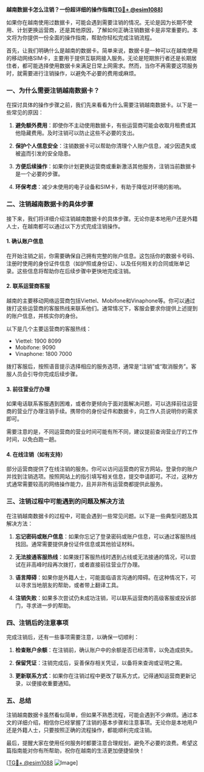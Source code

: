 **越南数据卡怎么注销？一份超详细的操作指南[[TG💪+ @esim1088](https://t.me/s/esim1088)]**

如果你在越南使用过数据卡，可能会遇到需要注销的情况。无论是因为长期不使用、计划更换运营商，还是其他原因，了解如何正确注销数据卡是非常重要的。本文将为你提供一份全面的操作指南，帮助你轻松完成注销流程。

首先，让我们明确什么是越南的数据卡。简单来说，数据卡是一种可以在越南使用的移动网络SIM卡，主要用于提供互联网接入服务。无论是短期旅行者还是长期居住者，都可能选择使用数据卡来满足日常上网需求。然而，当你不再需要这项服务时，就需要进行注销操作，以避免不必要的费用或麻烦。

### 一、为什么需要注销越南数据卡？

在探讨具体的操作步骤之前，我们先来看看为什么需要注销越南数据卡。以下是一些常见的原因：

1. **避免额外费用**：即使你不主动使用数据卡，有些运营商可能会收取月租费或其他隐藏费用。及时注销可以防止这些不必要的支出。
   
2. **保护个人信息安全**：注销数据卡可以帮助你清理个人账户信息，减少因遗失或被盗而引发的安全隐患。

3. **方便后续操作**：如果你计划更换运营商或重新激活其他服务，注销当前数据卡是一个必要的步骤。

4. **环保考虑**：减少未使用的电子设备和SIM卡，有助于降低对环境的影响。

### 二、注销越南数据卡的具体步骤

接下来，我们将详细介绍注销越南数据卡的具体步骤。无论你是本地用户还是外籍人士，在越南都可以通过以下方式完成注销操作。

#### 1. 确认账户信息

在开始注销之前，你需要确保自己拥有完整的账户信息。这包括你的数据卡号码、注册时使用的身份证件信息（如护照或身份证）、以及任何相关的合同或账单记录。这些信息将帮助你在后续步骤中更快地完成注销。

#### 2. 联系运营商客服

越南的主要移动网络运营商包括Viettel、Mobifone和Vinaphone等。你可以通过拨打这些运营商的客服热线来联系他们。通常情况下，客服会要求你提供上述提到的账户信息，并核实你的身份。

以下是几个主要运营商的客服热线：
- Viettel: 1900 8099
- Mobifone: 9090
- Vinaphone: 1800 7000

拨打客服后，按照语音提示选择相应的服务选项，通常是“注销”或“取消服务”。客服人员会引导你完成后续步骤。

#### 3. 前往营业厅办理

如果电话联系客服遇到困难，或者你更倾向于面对面解决问题，可以选择前往运营商的营业厅办理注销手续。携带你的身份证件和数据卡，向工作人员说明你的需求即可。

需要注意的是，不同运营商的营业时间可能有所不同，建议提前查询营业厅的工作时间，以免白跑一趟。

#### 4. 在线注销（如有支持）

部分运营商提供了在线注销的服务。你可以访问运营商的官方网站，登录你的账户并找到注销选项。按照网站上的指引填写相关信息，提交申请即可。不过，这种方式通常需要较高的网络操作能力，且并非所有运营商都提供此服务。

### 三、注销过程中可能遇到的问题及解决方法

在注销越南数据卡的过程中，可能会遇到一些常见问题。以下是一些典型问题及其解决方法：

1. **忘记密码或账户信息**：如果你忘记了登录密码或账户信息，可以通过客服热线找回。通常需要提供身份证件信息或其他验证材料。

2. **无法接通客服热线**：如果拨打客服热线时遇到占线或无法接通的情况，可以尝试在非高峰时段再次拨打，或者直接前往营业厅办理。

3. **语言障碍**：如果你是外籍人士，可能面临语言沟通的障碍。在这种情况下，可以寻求当地朋友的帮助，或者带上翻译工具。

4. **注销失败**：如果多次尝试仍未成功注销，可以联系运营商的高级客服或投诉部门，寻求进一步的帮助。

### 四、注销后的注意事项

完成注销后，还有一些事项需要注意，以确保一切顺利：

1. **检查账户余额**：在注销前，确认账户中的余额是否已经清零，以免造成损失。

2. **保留凭证**：注销完成后，妥善保存相关凭证，以备将来查询或证明之需。

3. **更新联系方式**：如果你在注销过程中更改了联系方式，记得通知运营商更新记录，以便接收重要通知。

### 五、总结

注销越南数据卡虽然看似简单，但如果不熟悉流程，可能会遇到不少麻烦。通过本文的详细介绍，相信你已经掌握了注销的基本步骤和注意事项。无论你是本地用户还是外籍人士，只要按照正确的流程操作，都能顺利完成注销。

最后，提醒大家在使用任何服务时都要注意合理规划，避免不必要的浪费。希望这篇指南能对你有所帮助，祝你在越南的生活更加便捷愉快！

[[TG💪+ @esim1088](https://t.me/s/esim1088) ![Image](https://i.postimg.cc/4NQfJmqS/Snipaste-2025-05-13-00-14-12.png)]